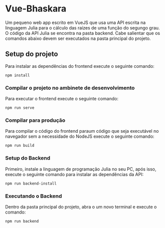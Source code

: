 # Vue-Bhaskara
Um pequeno web app escrito em VueJS que usa uma API escrita na linguagem Julia para o cálculo das raízes de uma função do segungo grau.
O código da API Julia se encontra na pasta backend.
Cabe salientar que os comandos abaixo devem ser executados na pasta principal do projeto.

## Setup do projeto
Para instalar as dependências do frontend execute o seguinte comando:
```
npm install
```

### Compilar o projeto no ambinete de desenvolvimento
Para executar o frontend execute o seguinte comando:
```
npm run serve
```

### Compilar para produção
Para compilar o código do frontend paraum código que seja executável no navegador sem a necessidade do NodeJS execute o seguinte comando:
```
npm run build
```
### Setup do Backend
Primeiro, instale a linguagem de programação Julia no seu PC, após isso, execute o seguinte comando para instalar as dependências da API:
```
npm run backend-install
```
### Executando o Backend
Dentro da pasta principal do projeto, abra o um novo terminal e execute o comando:
```
npm run backend
```